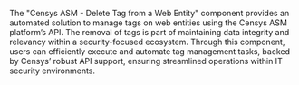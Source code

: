 The "Censys ASM - Delete Tag from a Web Entity" component provides an automated solution to manage tags on web entities using the Censys ASM platform’s API. The removal of tags is part of maintaining data integrity and relevancy within a security-focused ecosystem. Through this component, users can efficiently execute and automate tag management tasks, backed by Censys’ robust API support, ensuring streamlined operations within IT security environments.
